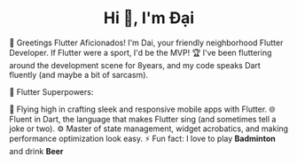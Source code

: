 <h1 align="center">Hi 👋, I'm Đại</h1>

👋 Greetings Flutter Aficionados! I'm Dai, your friendly neighborhood Flutter Developer. If Flutter were a sport, I'd be the MVP! 🏆 I've been fluttering around the development scene for 8years, and my code speaks Dart fluently (and maybe a bit of sarcasm).


🚀 Flutter Superpowers:

🚀 Flying high in crafting sleek and responsive mobile apps with Flutter.
🌐 Fluent in Dart, the language that makes Flutter sing (and sometimes tell a joke or two).
⚙️ Master of state management, widget acrobatics, and making performance optimization look easy.
⚡ Fun fact: I love to play **Badminton** and drink **Beer**

<!--
**daivph/daivph** is a ✨ _special_ ✨ repository because its `README.md` (this file) appears on your GitHub profile.

Here are some ideas to get you started:

- 🔭 I’m currently working on ...
- 🌱 I’m currently learning ...
- 👯 I’m looking to collaborate on ...
- 🤔 I’m looking for help with ...
- 💬 Ask me about ...
- 📫 How to reach me: ...
- 😄 Pronouns: ...
- ⚡ Fun fact: I love to play **Badminton** and drink **Beer**
-->
